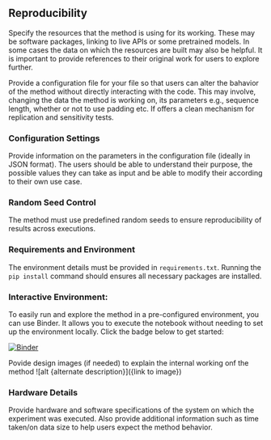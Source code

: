 
## Reproducibility
Specify the resources that the method is using for its working. These may be software packages, linking to live APIs or some pretrained models. In some cases the data on which the resources are built may also be helpful. It is important to provide references to their original work for users to explore further.

Provide a configuration file for your file so that users can alter the bahavior of the method without directly interacting with the code. This may involve, changing the data the method is working on, its parameters e.g., sequence length, whether or not to use padding etc. If offers a clean mechanism for replication and sensitivity tests. 

### Configuration Settings
Provide information on the parameters in the configuration file (ideally in JSON format). The users should be able to understand their purpose, the possible values they can take as input and be able to modify their according to their own use case.

### Random Seed Control
The method must use predefined random seeds to ensure reproducibility of results across executions.

### Requirements and Environment
The environment details must be provided in `requirements.txt`. Running the `pip install` command should ensures all necessary packages are installed.

### Interactive Environment:  
To easily run and explore the method in a pre-configured environment, you can use Binder. It allows you to execute the notebook without needing to set up the environment locally. Click the badge below to get started: 

   [![Binder](https://mybinder.org/badge_logo.svg)](https://notebooks.gesis.org/binder/v2/gh/{repository-name}/HEAD?labpath={notebook-name.ipynb})

   Povide design images (if needed) to explain the internal working onf the method ![alt {alternate description}]({link to image})

### Hardware Details
Provide hardware and software specifications of the system on which the experiment was executed. Also provide additional information such as time taken/on data size to help users expect the method behavior.
